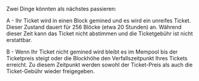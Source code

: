Zwei Dinge könnten als nächstes passieren:

  A - Ihr Ticket wird in einen Block gemined und es wird ein unreifes Ticket. Dieser Zustand dauert für 256 Blöcke (etwa 20 Stunden) an. Während dieser Zeit kann das Ticket nicht abstimmen und die Ticketgebühr ist nicht erstattbar.

  B - Wenn Ihr Ticket nicht gemined wird bleibt es im Mempool bis der Ticketpreis steigt oder die Blockhöhe den Verfallszeitpunkt Ihres Tickets erreicht. Zu diesem Zeitpunkt werden sowohl der Ticket-Preis als auch die Ticket-Gebühr wieder freigegeben.
